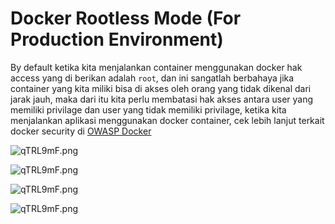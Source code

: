 # Docker Rootless Mode (For Production Environment)

By default ketika kita menjalankan container menggunakan docker hak access yang di berikan adalah `root`, dan ini sangatlah berbahaya jika container yang kita miliki bisa di akses oleh orang yang tidak dikenal dari jarak jauh, maka dari itu kita perlu membatasi hak akses antara user yang memiliki privilage dan user yang tidak memiliki privilage, ketika kita menjalankan aplikasi menggunakan docker container, cek lebih lanjut terkait docker security di [OWASP Docker](https://cheatsheetseries.owasp.org/cheatsheets/Docker_Security_Cheat_Sheet.html)

![qTRL9mF.png](https://i.imgur.com/qTRL9mF.png)

![qTRL9mF.png](https://i.imgur.com/Ofne3yU.png)

![qTRL9mF.png](https://i.imgur.com/LImtotl.png)

![qTRL9mF.png](https://i.imgur.com/fCP4bNu.png)

